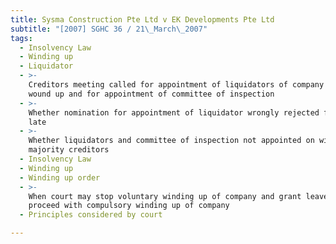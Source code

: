 ```yaml
---
title: Sysma Construction Pte Ltd v EK Developments Pte Ltd
subtitle: "[2007] SGHC 36 / 21\_March\_2007"
tags:
  - Insolvency Law
  - Winding up
  - Liquidator
  - >-
    Creditors meeting called for appointment of liquidators of company being
    wound up and for appointment of committee of inspection
  - >-
    Whether nomination for appointment of liquidator wrongly rejected for being
    late
  - >-
    Whether liquidators and committee of inspection not appointed on wishes of
    majority creditors
  - Insolvency Law
  - Winding up
  - Winding up order
  - >-
    When court may stop voluntary winding up of company and grant leave to
    proceed with compulsory winding up of company
  - Principles considered by court

---
```



